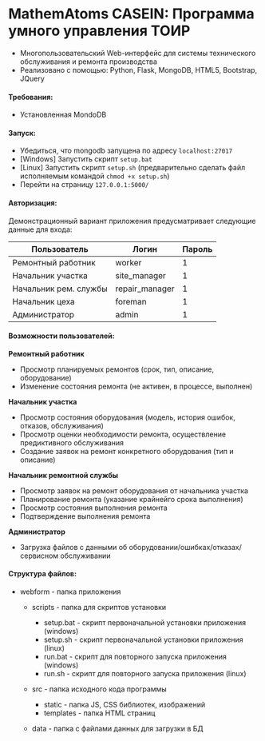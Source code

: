 # MathemAtoms CASEIN: Программа умного управления ТОИР
*  Многопользовательский Web-интерфейс для системы технического обслуживания и ремонта производства
*  Реализовано с помощью: Python, Flask, MongoDB, HTML5, Bootstrap, JQuery

#### Требования: 

*  Установленная MondoDB

#### Запуск:

*  Убедиться, что mongodb запущена по адресу `localhost:27017`
*  [Windows] Запустить скрипт `setup.bat`
*  [Linux] Запустить скрипт `setup.sh` (предварительно сделать файл исполняемым командой `chmod +x setup.sh`)
*  Перейти на страницу `127.0.0.1:5000/`

#### Авторизация:
Демонстрационный вариант приложения предусматривает следующие данные для входа:

| **Пользователь** | **Логин** | **Пароль** |
| ------------ | ----- | ------ |
| Ремонтный работник | worker | 1 |
| Начальник участка | site_manager | 1 |
| Начальник рем. службы | repair_manager | 1 |
| Начальник цеха | foreman | 1 |
| Администратор | admin | 1 |

#### Возможности пользователей:

**Ремонтный работник**
*  Просмотр планируемых ремонтов (срок, тип, описание, оборудование)
*  Изменение состояния ремонта (не активен, в процессе, выполнен)

**Начальник участка**
*  Просмотр состояния оборудования (модель, история ошибок, отказов, обслуживания)
*  Просмотр оценки необходимости ремонта, осуществление предиктивного обслуживания
*  Создание заявок на ремонт конкретного оборудования (тип и описание)

**Начальник ремонтной службы**
*  Просмотр заявок на ремонт оборудования от начальника участка
*  Планирование ремонта (указание крайнейго срока выполнения)
*  Просмотр состояния выполнения ремонта
*  Подтверждение выполнения ремонта

**Администратор**
* Загрузка файлов с данными об оборудовании/ошибках/отказах/сервисном обслуживании

#### Структура файлов:
*  webform - папка приложения
    * scripts - папка для скриптов установки
        * setup.bat - скрипт первоначальной установки приложения (windows)
        * setup.sh - скрипт первоначальной установки приложения (linux)
        * run.bat - скрипт для повторного запуска приложения (windows)
        * run.sh - скрипт для повторного запуска приложения (linux)
        
    * src - папка исходного кода программы
        * static - папка JS, CSS библиотек, изображений
        * templates - папка HTML страниц
    
    * data - папка с файлами данных для загрузки в БД